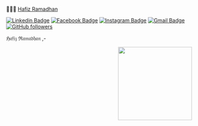  👨🏻‍💻 [Hafiz Ramadhan](https://insancreative.id)

  [![Linkedin Badge](https://img.shields.io/badge/-Hafiz%20Ramadhan-blue?style=social&logo=Linkedin&logoColor=blue&link=https://www.linkedin.com/in/hfzrmd/)](https://www.linkedin.com/in/hfzrmd/) [![Facebook Badge](https://img.shields.io/badge/-Hafiz%20Ramadhan-blue?style=social&logo=Facebook&logoColor=blue&link=https://www.facebook.com/rmdhfz/)](https://www.facebook.com/rmdhfz/) [![Instagram Badge](http://img.shields.io/badge/-@Hafiz%20Ramadhan-1ca0f1?style=social&logo=Instagram&logoColor=black&link=https://instagram.com/hfzrmd)](https://instagram.com/hfzrmd) [![Gmail Badge](https://img.shields.io/badge/-hfzrmd@gmail.com-c14438?style=social&logo=Gmail&logoColor=red&link=mailto:hfzrmd@gmail.com)](mailto:hfzrmd@gmail.com) [![GitHub followers](https://img.shields.io/github/followers/rmdhfz?label=Follow&style=social)](https://github.com/rmdhfz/?tab=follow)

ℌ𝔞𝔣𝔦𝔷 ℜ𝔞𝔪𝔞𝔡𝔥𝔞𝔫 ,-

  <img align='right' src='https://user-images.githubusercontent.com/5713670/87202985-820dcb80-c2b6-11ea-9f56-7ec461c497c3.gif' width='200"'>
